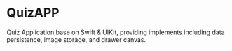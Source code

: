 # QuizAPP
Quiz Application base on Swift &amp; UIKit, providing implements including data persistence, image storage, and drawer canvas. 
